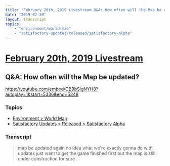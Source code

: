 ```yaml
---
title: "February 20th, 2019 Livestream Q&A: How often will the Map be updated?"
date: "2019-02-20"
layout: transcript
topics:
    - "environment/world-map"
    - "satisfactory-updates/released/satisfactory-alpha"
---
```

# [February 20th, 2019 Livestream](../2019-02-20.md)
## Q&A: How often will the Map be updated?
https://youtube.com/embed/CB9bSigNYH8?autoplay=1&start=5336&end=5348

### Topics
* [Environment > World Map](../topics/environment/world-map.md)
* [Satisfactory Updates > Released > Satisfactory Alpha](../topics/satisfactory-updates/released/satisfactory-alpha.md)

### Transcript

> map be updated again no idea what we're exactly gonna do with updates just want to get the game finished first but the map is still under construction for sure
